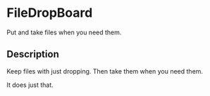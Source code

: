# FileDropBoard

Put and take files when you need them.

## Description
 Keep files with just dropping.
 Then take them when you need them.
 
 It does just that.

